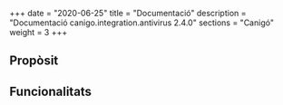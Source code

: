 +++
date        = "2020-06-25"
title       = "Documentació"
description = "Documentació canigo.integration.antivirus 2.4.0"
sections    = "Canigó"
weight      = 3
+++

## Propòsit



## Funcionalitats
